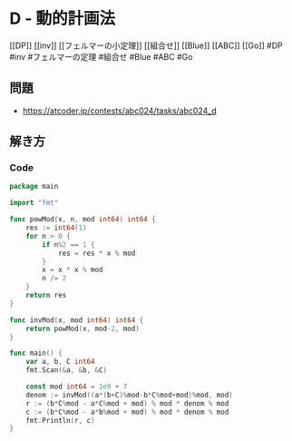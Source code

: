 # D - 動的計画法
[[DP]] [[inv]] [[フェルマーの小定理]] [[組合せ]] [[Blue]] [[ABC]] [[Go]]
#DP #inv #フェルマーの定理 #組合せ #Blue #ABC #Go 

## 問題
- https://atcoder.jp/contests/abc024/tasks/abc024_d

## 解き方
### Code
```go
package main

import "fmt"

func powMod(x, n, mod int64) int64 {
	res := int64(1)
	for n > 0 {
		if n%2 == 1 {
			res = res * x % mod
		}
		x = x * x % mod
		n /= 2
	}
	return res
}

func invMod(x, mod int64) int64 {
	return powMod(x, mod-2, mod)
}

func main() {
	var a, b, C int64
	fmt.Scan(&a, &b, &C)

	const mod int64 = 1e9 + 7
	denom := invMod((a*(b+C)%mod-b*C%mod+mod)%mod, mod)
	r := (b*C%mod - a*C%mod + mod) % mod * denom % mod
	c := (b*C%mod - a*b%mod + mod) % mod * denom % mod
	fmt.Println(r, c)
}
```